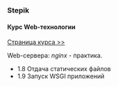 ### Stepik
#### Курс Web-технологии

[Страница курса >>](https://stepik.org/course/154/promo)

Web-сервера: *nginx* - практика.

+ 1.8 Отдача статических файлов
+ 1.9 Запуск WSGI приложений
